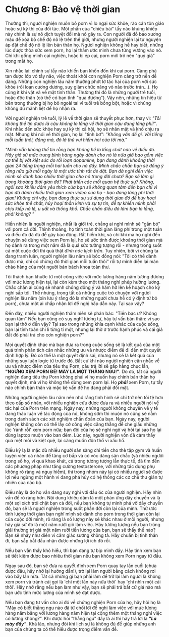 # Chương 8: Bảo vệ thời gian

Thường thì, người nghiện muốn bỏ porn vì lo ngại sức khỏe, rào cản tôn giáo hoặc  sự kỳ thị của đối tác. Một phần của "chiêu bài" tẩy não khủng khiếp này chính là sự nô dịch tuyệt đối mà nó gây ra. Con người đã đổ bao xương máu để xóa bỏ chế độ nô lệ trên thế giới, nhưng người nghiện lại tự nguyện áp đặt chế độ nô lệ lên bản thân họ. Người nghiện không hề hay biết, những lúc được thỏa sức xem porn, họ lại thầm ước mình chưa từng vướng vào nó. Chỉ khi gồng mình cai nghiện, hoặc bị ép cai, porn mới trở nên "quý giá" trong mắt họ.

Xin nhắc lại: chính sự tẩy não khiến bạn khốn đốn khi cai porn. Càng phá tan được lớp vỏ tẩy não, việc thoát khỏi cơn nghiện Porn càng trở nên dễ dàng. Những con nghiện lâu năm thường phớt lờ tác hại của porn với sức khỏe (rối loạn cương dương, suy giảm chức năng vỏ não trước trán...). Họ cũng ít khi vật vã về mặt tinh thần. Thường thì đó là những người trẻ tuổi, hoặc độc thân (có thể có bạn tình "qua đường"). Vậy nên, những tín hiệu từ bên trong thường bị họ bỏ ngoài tai vì tuổi trẻ bồng bột, hoặc vì chúng không đủ mãnh liệt để họ nhận ra.

Với người nghiện trẻ tuổi, lý lẽ về thời gian sẽ thuyết phục hơn, thay vì: *"Tôi không thể tin được là cậu không lo lắng về thời gian cậu đang lãng phí!"*. Khi nhắc đến sức khỏe hay sự kỳ thị xã hội, họ sẽ nhăn mặt và khó chịu ra mặt. Nhưng khi nói về thời gian, họ lại "tỉnh bơ": *"Không vấn đề gì. Vài tiếng mỗi tuần thôi, đáng mà, đó là thú vui hiếm hoi của tôi mà."*

*"Mình vẫn không thể tin rằng bạn không hề lo lắng chút nào về điều đó. Hãy giả sử mức trung bình hàng ngày dành cho nó là nửa giờ bao gồm việc cơ thể bị vắt kiệt sức do rối loạn dopamine, bạn đang dành khoảng thời gian 24 tiếng trong mỗi hai tuần cho nó đấy. Mình chắc chắn bạn sẽ đồng ý rằng nửa giờ mỗi ngày là một ước tính rất dè dặt. Bạn đã nghĩ đến việc mình sẽ dành bao nhiêu thời gian cho nó trong đời chưa? Bạn sẽ làm gì trong khoảng thời gian đó? Phát triển các mối quan hệ thực sự? Không, ngôi sao khiêu dâm yêu thích của bạn sẽ không quan tâm đến bạn chỉ vì bạn đã dành nhiều thời gian xem video của họ - bạn đang lãng phí thời gian! Không chỉ vậy, bạn đang thực sự sử dụng thời gian đó để hủy hoại sức khỏe thể chất, hủy hoại thần kinh và sự tự tin, để tự khiến mình phải chịu kiếp nô lệ, u uất và thống khổ. Chắc chắn điều đó làm bạn lo lắng, phải không? "*

Hiển nhiên là người nghiện, nhất là giới trẻ, chẳng ai nghĩ mình sẽ "gắn bó" với porn cả đời. Thỉnh thoảng, họ tính toán thời gian lãng phí trong một tuần và điều đó đã đủ để gây báo động. Rất hiếm khi, và chỉ khi mà họ nghĩ đến chuyện sẽ dừng việc xem Porn lại, họ sẽ ước tính được khoảng thời gian mà họ dành ra trong một năm đã là quá sức tưởng tượng rồi - nhưng trong suốt cả một cuộc đời thì quả thật *đỉnh nóc kịch trần*. Tuy nhiên, bởi vì chúng ta đang tranh luận, người nghiện lâu năm sẽ bốc đồng nói: "Tôi có thể dành được mà, chỉ có chừng đó thời gian mỗi tuần thôi" rồi tự mình diễn lại màn chào hàng của một người bán bách khoa toàn thư.

Tôi thách bạn khước từ một công việc với mức lương hàng năm tương đương với mức lương hiện tại, lại còn kèm theo một tháng nghỉ phép hưởng lương.  Chắc chắn ai cũng sẽ nhanh chóng đồng ý và hăm hở lên kế hoạch cho kỳ nghỉ sắp tới.  Thế nhưng, trong tất cả những cuộc trò chuyện với người nghiện lâu năm (xin lưu ý rằng đó là những người chưa hề có ý định từ bỏ porn), chưa một ai chấp nhận lời đề nghị hấp dẫn này.  Tại sao vậy?

Đến đây, nhiều người nghiện thâm niên sẽ phản bác: "Tiền bạc ư? Không quan tâm" Nếu bạn cũng có suy nghĩ tương tự, hãy tự vấn bản thân: vì sao bạn lại thờ ơ đến vậy?  Tại sao trong những khía cạnh khác của cuộc sống, bạn lại tính toán chi li từng tí một, nhưng lại thờ ơ trước hạnh phúc và cái giá đắt đỏ phải trả cho cơn nghiện porn?"

Mọi quyết định khác mà bạn đưa ra trong cuộc sống sẽ là kết quả của một quá trình phân tích cân nhắc những ưu và nhược điểm để đi đến một quyết định hợp lý. Đó có thể là một quyết định sai, nhưng nó sẽ là kết quả của những suy luận logic từ trước đó. Bất cứ khi nào người nghiện cân nhắc về ưu và nhược điểm của tiêu thụ Porn, câu trả lời sẽ gấp hàng chục lần, **"NGỪNG XEM PORN ĐÊ! MÀY LÀ MỘT THẰNG NGU!"**. Do đó, tất cả người nghiện đang tiêu thụ Porn không phải vì họ muốn hay chính bản thân họ quyết định, mà vì họ không thể dừng xem porn lại. Họ ***phải*** xem Porn, tự tẩy não chính bản thân và mặc kệ vấn đề họ đang phải đối mặt.

Những người nghiện lâu năm nên nhớ rằng tình hình sẽ chỉ trở nên tồi tệ hơn theo cấp số nhân, với nhiều nghiên cứu được đưa ra và nhiều người nói về tác hại của Porn trên mạng. Ngày nay, những người không chuyên về y tế đang thảo luận về tác động của nó, không sớm thì muộn nó cũng sẽ nằm trong danh sách các xét nghiệm chẩn đoán của bạn. Ngày nay, người nghiện không còn có thể lấy cớ công việc căng thẳng để che giấu những lúc 'rảnh rỗi' xem porn nữa; bạn đời của họ sẽ nghi ngờ và hỏi tại sao họ lại dùng laptop muộn vào ban đêm. Lúc này, người nghiện vốn đã cảm thấy quá mệt mỏi và kiệt quệ, lại càng muốn độn thổ vì xấu hổ.

Điều kỳ lạ là mặc dù nhiều người sẵn sàng chi tiền cho thẻ tập gym và huấn luyện viên cá nhân để tăng cơ bắp và có vóc dáng săn chắc (và nhiều người trong số họ, vì quá khao khát, cả trong tưởng tượng lẫn thực tế, đã tìm đến các phương pháp như tăng cường testosterone, với những tác dụng phụ không rõ ràng và nguy hiểm), thì trong nhóm này lại có nhiều người sẽ được lợi nếu ngừng một hành vi đang phá hủy có hệ thống các cơ chế thư giãn tự nhiên của não bộ.

Điều này là do họ vẫn đang suy nghĩ với đầu óc của người nghiện. Hãy nhìn vấn đề rõ ràng hơn. Nội dung khiêu dâm là một phản ứng dây chuyền và là một sợi xích trói chặt bạn cả đời, nếu bạn không tự mình phá vỡ dây chuyền đó, bạn sẽ là người nghiện trong suốt phần đời còn lại của mình. Thử ước tính lượng thời gian bạn nghĩ mình sẽ dành cho porn trong thời gian còn lại của cuộc đời mình, rõ ràng là số lượng này sẽ khác nhau ở mỗi người, nhưng hãy giả sử đó là một năm rưỡi giờ làm việc. Hãy tưởng tượng nếu bạn trúng giải thưởng trị giá một năm rưỡi tiền lương của bạn, bạn sẽ thấy thế nào? Bạn sẽ nhảy như điên vì cảm giác sướng không tả. Hãy chuẩn bị tinh thần đi, bạn sắp bắt đầu nhận được những lợi ích đó rồi.

Nếu bạn vẫn thấy khó hiểu, thì bạn đang tự bịp mình đấy. Hãy tính xem bạn sẽ tiết kiệm được bao nhiêu thời gian nếu bạn không xem Porn ngay từ đầu.

Ngay sau đó, bạn sẽ đưa ra quyết định xem Porn quay tay lần cuối (chưa được đâu, hãy nhớ lại hướng dẫn!), trở lại làm người bằng cách không rơi vào bẫy lần nữa. Tất cả những gì bạn phải làm để trở lại làm người là không xem porn và tránh cái gọi là 'chỉ một lần này nữa thôi' hay 'chỉ nhìn một cái thôi'. Hãy nhớ rằng nếu bạn làm như vậy, bạn sẽ phải trả bất cứ giá nào mà bạn ước tính mức lương của mình sẽ đạt được.

Nếu bạn đang tư vấn cho ai đó về chứng nghiện Porn của họ, hãy hỏi họ là "Mày có biết thằng ngu nào đã từ chối lời đề nghị làm việc với mức lương hàng năm bằng với lương hàng năm hiện tại cộng thêm một tháng nghỉ việc có lương không?". Khi được hỏi "thằng ngu" đấy là ai thì hãy trả lời là ***"Là mày đấy"***. Khá láo, nhưng đôi khi lịch sự là không đủ để giúp những anh bạn của chúng ta có thể hiểu được trọng điểm vấn đề.
